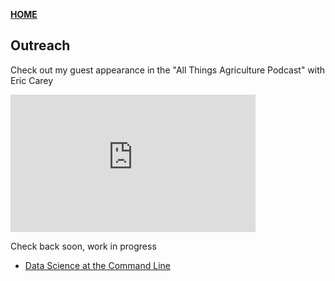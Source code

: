 **<span style="color: grey;"> [HOME](./index.md) </span>**

## Outreach

Check out my guest appearance in the "All Things Agriculture Podcast" with Eric Carey

<iframe width="392" height="220" src="https://www.youtube.com/embed/Dw_8N39wyBI" frameborder="0" allow="autoplay; encrypted-media" allowfullscreen></iframe>



Check back soon, work in progress

* [Data Science at the Command Line](https://www.datascienceatthecommandline.com/)  

